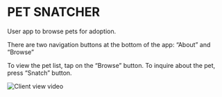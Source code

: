 # PET SNATCHER

User app to browse pets for adoption.


There are two navigation buttons at the bottom of the app: “About” and “Browse”

To view the pet list, tap on the “Browse” button.
To inquire about the pet, press “Snatch” button.

![Client view video](assest/client-side.gif)
